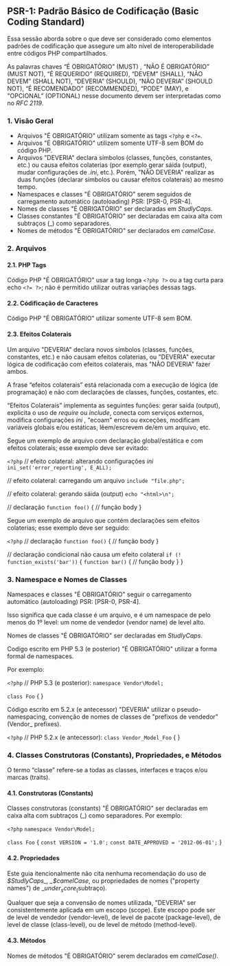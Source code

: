 ## PSR-1: Padrão Básico de Codificação (Basic Coding Standard)

Essa sessão aborda sobre o que deve ser considerado como elementos padrões de codificação que assegure um alto nível de interoperabilidade entre códigos PHP compartilhados.

As palavras chaves “É OBRIGATÓRIO” (MUST) , “NÃO É OBRIGATÓRIO” (MUST NOT), “É REQUERIDO” (REQUIRED), “DEVEM” (SHALL), “NÃO DEVEM” (SHALL NOT), “DEVERIA” (SHOULD), “NÃO DEVERIA” (SHOULD NOT), “É RECOMENDADO” (RECOMMENDED), “PODE” (MAY), e "OPCIONAL” (OPTIONAL) nesse documento devem ser interpretadas como no _RFC 2119_.

### 1. Visão Geral

* Arquivos "É OBRIGATÓRIO" utilizam somente as tags `<?php` e `<?=`.
* Arquivos "É OBRIGATÓRIO" utilizem somente UTF-8 sem BOM do código PHP.
* Arquivos "DEVERIA" declara símbolos (classes, funções, constantes, etc.) ou causa efeitos colaterias (por exemplo gerar sáida (output), mudar configurações de _.ini_, etc.). Porém, "NÃO DEVERIA" realizar as duas funções (declarar símbolos ou causar efeitos colaterais) ao mesmo tempo.
* Namespaces e classes "É OBRIGATÓRIO" serem seguidos de carregamento automático (autoloading) PSR: [PSR-0, PSR-4].
* Nomes de classes "É OBRIGATÓRIO" ser declaradas em _StudlyCaps_.
* Classes constantes "É OBRIGATÓRIO" ser declaradas em caixa alta com subtraços (_) como separadores.
* Nomes de métodos "É OBRIGATÓRIO" ser declarados em _camelCase_.

### 2. Arquivos

#### 2.1. PHP Tags

Código PHP "É OBRIGATÓRIO" usar a tag longa `<?php ?>` ou a tag curta para echo `<?= ?>`; não é permitido utilizar outras variações dessas tags.

#### 2.2. Códificação de Caracteres

Código PHP "É OBRIGATÓRIO" utilizar somente UTF-8 sem BOM.

#### 2.3. Efeitos Colaterais

Um arquivo "DEVERIA" declara novos símbolos (classes, funções, constantes, etc.) e não causam efeitos colaterias, ou "DEVERIA" executar lógica de codificação com efeitos colaterais, mas "NÃO DEVERIA" fazer ambos.

A frase “efeitos colaterais” está relacionada com a execução de lógica (de programação) e não com declarações de classes, funções, costantes, etc.

“Efeitos Colaterais” implementa as seguintes funções: gerar saída (output), explicita o uso de _require_ ou _include_, conecta com serviços externos, modifica configurações _ini_ , "ecoam" erros ou exceções, modificam variáveis globais e/ou estáticas, lêem/escrevem de/em um arquivo, etc.

Segue um exemplo de arquivo com declaração global/estática e com efeitos colaterais; esse exemplo deve ser evitado:

`<?php`
// efeito colateral: alterando configurações _ini_
`ini_set('error_reporting', E_ALL);`

// efeito colateral: carregando um arquivo
`include "file.php";`

// efeito colateral: gerando sáida (output)
`echo "<html>\n";`

// declaração
`function foo()`
{
    // função body
}

Segue um exemplo de arquivo que contém declarações sem efeitos colaterias; esse exemplo deve ser seguido:

`<?php`
// declaração
`function foo()`
{
    // função body
}

// declaração condicional não causa um efeito colateral
`if (! function_exists('bar'))`
{
    `function bar()`
    {
        // função body
    }
}

### 3. Namespace e Nomes de Classes

Namespaces e classes "É OBRIGATÓRIO" seguir o carregamento automático (autoloading) PSR: [PSR-0, PSR-4].

Isso significa que cada classe é um arquivo, e é um namespace de pelo menos do 1º level: um nome de vendedor (vendor name) de level alto.

Nomes de classes "É OBRIGATÓRIO" ser declaradas em _StudlyCaps_.

Codígo escrito em PHP 5.3 (e posterior) "É OBRIGATÓRIO" utilizar a forma formal de namespaces.

Por exemplo:

`<?php`
// PHP 5.3 (e posterior):
`namespace Vendor\Model;`

`class Foo`
{
}

Código escrito em 5.2.x (e antecessor) "DEVERIA" utilizar o pseudo-namespacing, convenção de nomes de classes de "prefixos de vendedor" (Vendor_ prefixes).

`<?php`
// PHP 5.2.x (e antecessor):
`class Vendor_Model_Foo`
{
}

### 4. Classes Construtoras (Constants), Propriedades, e Métodos

O termo “classe” refere-se a todas as classes, interfaces e traços e/ou marcas (traits).

#### 4.1. Construtoras (Constants)

Classes construtoras (constants) "É OBRIGATÓRIO" ser declaradas em caixa alta com subtraços (_) como separadores. Por exemplo:

`<?php`
`namespace Vendor\Model;`

`class Foo`
{
    `const VERSION = '1.0';`
    `const DATE_APPROVED = '2012-06-01';`
}

#### 4.2. Propriedades

Este guia itencionalmente não cita nenhuma recomendação do uso de _$StudlyCaps_, _$camelCase_, ou propriedades de nomes ("property names") de _$under_score_ ($subtraço).

Qualquer que seja a convensão de nomes utilizada, "DEVERIA" ser 
consistentemente aplicada em um escopo (scope). Este escopo pode ser de level de vendedor (vendor-level), de level de pacote (package-level), de level de classe (class-level), ou de level de método (method-level).

#### 4.3. Métodos
Nomes de métodos "É OBRIGATÓRIO" serem declarados em _camelCase()_.